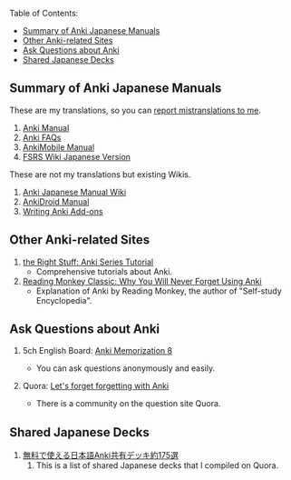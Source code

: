 Table of Contents:
- [Summary of Anki Japanese Manuals](#summary-of-anki-japanese-manuals)
- [Other Anki-related Sites](#other-anki-related-sites)
- [Ask Questions about Anki](#ask-questions-about-anki)
- [Shared Japanese Decks](#shared-japanese-decks)


## Summary of Anki Japanese Manuals

These are my translations, so you can [report mistranslations to me](github_link.md).

1. [Anki Manual](https://shigeyukey.github.io/anki-manual-jp/)
2. [Anki FAQs](https://shigeyukey.github.io/Anki-faqs-jp/)
3. [AnkiMobile Manual](https://shigeyukey.github.io/ankimobile-docs-jp/)
4. [FSRS Wiki Japanese Version](https://shigeyukey.github.io/FSRS-jp/)

These are not my translations but existing Wikis.

1. [Anki Japanese Manual Wiki](https://wikiwiki.jp/rage2050/)
2. [AnkiDroid Manual](https://ankidroid.org/docs/manual-ja.html)
3. [Writing Anki Add-ons](https://t-cool.github.io/anki-addon-docs-ja/)


## Other Anki-related Sites

1. [the Right Stuff: Anki Series Tutorial](https://rs.luminousspice.com/index-how-to-anki/)
    * Comprehensive tutorials about Anki.
1. [Reading Monkey Classic: Why You Will Never Forget Using Anki](https://readingmonkey.blog.fc2.com/blog-entry-678.html)
    * Explanation of Anki by Reading Monkey, the author of "Self-study Encyclopedia".


## Ask Questions about Anki

1. 5ch English Board: [Anki Memorization 8](https://itest.5ch.net/lavender/test/read.cgi/english/1667462453)
    * You can ask questions anonymously and easily.

1. Quora: [Let's forget forgetting with Anki](https://ankiflashcards.quora.com/)
    * There is a community on the question site Quora.


## Shared Japanese Decks

1. [無料で使える日本語Anki共有デッキ約175選](https://ankideckjp.quora.com/%E7%84%A1%E6%96%99%E3%81%A7%E4%BD%BF%E3%81%88%E3%82%8B-%E6%97%A5%E6%9C%AC%E8%AA%9E%E9%99%90%E5%AE%9AAnki%E5%85%B1%E6%9C%89%E3%83%87%E3%83%83%E3%82%AD%E7%B4%84175%E9%81%B8)
    1. This is a list of shared Japanese decks that I compiled on Quora.

